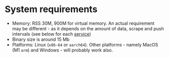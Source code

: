# System requirements

* Memory: RSS 30M, 900M for virtual memory. An actual requirement may be different - as it depends on the amount of data, scrape and push intervals (see below for each [service](./services.md))
* Binary size is around 15 Mb
* Platforms: Linux (`x86-64` or `aarch64`). Other platforms - namely MacOS (M1 `arm`) and Windows - will probably work also.
